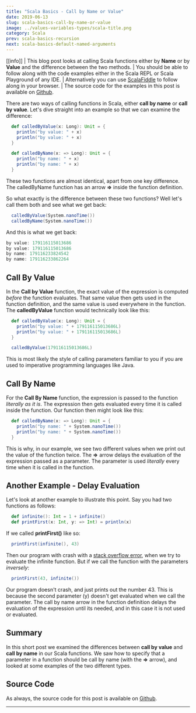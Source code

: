 ```yaml
---
title: "Scala Basics - Call by Name or Value"
date: 2019-06-13
slug: scala-basics-call-by-name-or-value
image: ../values-variables-types/scala-title.png
category: Scala
prev: scala-basics-recursion
next: scala-basics-default-named-arguments
---
```


[[info]]
| This blog post looks at calling Scala functions either by **Name** or by **Value** and the difference between the two methods.
| You should be able to follow along with the code examples either in the Scala REPL or Scala Playground of any IDE.
| Alternatively you can use [ScalaFiddle](https://scalafiddle.io/) to follow along in your browser.
| The source code for the examples in this post is available on [Github](https://github.com/james-willett/ScalaBlog/blob/master/src/scalaBasics/absoluteBasics/CBNvsCBV.scala).

There are two ways of calling functions in Scala, either **call by name** or **call by value**. Let's dive straight into an example so that we can examine the difference:

```scala
  def calledByValue(x: Long): Unit = {
    println("by value: " + x)
    println("by value: " + x)
  }

  def calledByName(x: => Long): Unit = {
    println("by name: " + x)
    println("by name: " + x)
  }
```

These two functions are almost identical, apart from one key difference. The calledByName function has an arrow **=>** inside the function definition.

So what exactly is the difference between these two functions? Well let's call them both and see what we get back:

```scala
  calledByValue(System.nanoTime())
  calledByName(System.nanoTime())
```

And this is what we get back:

```scala
by value: 179116115013686
by value: 179116115013686
by name: 179116233824542
by name: 179116233862264
```

## Call By Value

In the **Call by Value** function, the exact value of the expression is computed _before_ the function evaluates. That same value then gets used in the function definition, and the same value is used everywhere in the function. The **calledByValue** function would technically look like this:

```scala
  def calledByValue(x: Long): Unit = {
    println("by value: " + 179116115013686L)
    println("by value: " + 179116115013686L)
  }

  calledByValue(179116115013686L)
```

This is most likely the style of calling parameters familiar to you if you are used to imperative programming languages like Java.

## Call By Name

For the **Call By Name** function, the expression is passed to the function _literally as it is_. The expression then gets evaluated every time it is called inside the function. Our function then might look like this:

```scala
  def calledByName(x: => Long): Unit = {
    println("by name: " + System.nanoTime())
    println("by name: " + System.nanoTime())
  }
```

This is why, in our example, we see two different values when we print out the value of the function twice. The **=>** arrow delays the evaluation of the expression passed as a parameter. The parameter is used _literally_ every time when it is called in the function.

## Another Example - Delay Evaluation

Let's look at another example to illustrate this point. Say you had two functions as follows:

```scala
  def infinite(): Int = 1 + infinite()
  def printFirst(x: Int, y: => Int) = println(x)
```

If we called **printFirst()** like so:

```scala
  printFirst(infinite(), 43)
```

Then our program with crash with a [stack overflow error](https://stackoverflow.com/questions/214741/what-is-a-stackoverflowerror), when we try to evaluate the infinite function. But if we call the function with the parameters _inversely_:

```scala
  printFirst(43, infinite())
```

Our program doesn't crash, and just prints out the number 43. This is because the second parameter (y) doesn't get evaluated when we call the parameter. The call by name arrow in the function definition delays the evaluation of the expression until its needed, and in this case it is not used or evaluated.

## Summary

In this short post we examined the differences between **call by value** and **call by name** in our Scala functions. We saw how to specify that a parameter in a function should be call by name (with the **=>** arrow), and looked at some examples of the two different types.

## Source Code

As always, the source code for this post is available on [Github](https://github.com/james-willett/ScalaBlog/blob/master/src/scalaBasics/absoluteBasics/CBNvsCBV.scala).

---
